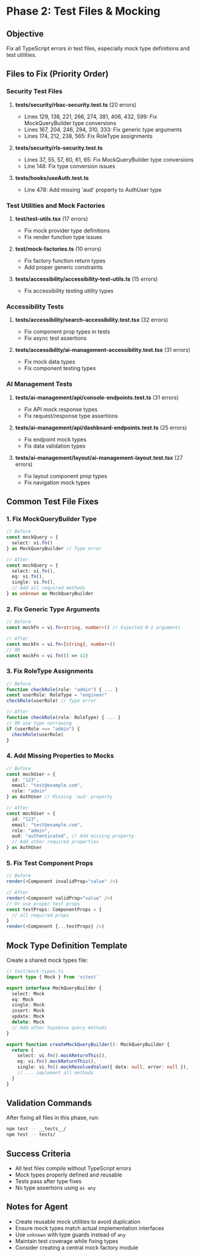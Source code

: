 # Phase 2: Test Files & Mocking

## Objective
Fix all TypeScript errors in test files, especially mock type definitions and test utilities.

## Files to Fix (Priority Order)

### Security Test Files
1. **__tests__/security/rbac-security.test.ts** (20 errors)
   - Lines 129, 138, 221, 266, 274, 381, 406, 432, 599: Fix MockQueryBuilder type conversions
   - Lines 167, 204, 246, 294, 310, 333: Fix generic type arguments
   - Lines 174, 212, 238, 565: Fix RoleType assignments

2. **__tests__/security/rls-security.test.ts**
   - Lines 37, 55, 57, 60, 61, 65: Fix MockQueryBuilder type conversions
   - Line 148: Fix type conversion issues

3. **__tests__/hooks/useAuth.test.ts**
   - Line 478: Add missing 'aud' property to AuthUser type

### Test Utilities and Mock Factories
1. **test/test-utils.tsx** (17 errors)
   - Fix mock provider type definitions
   - Fix render function type issues

2. **test/mock-factories.ts** (10 errors)
   - Fix factory function return types
   - Add proper generic constraints

3. **tests/accessibility/accessibility-test-utils.ts** (15 errors)
   - Fix accessibility testing utility types

### Accessibility Tests
1. **tests/accessibility/search-accessibility.test.tsx** (32 errors)
   - Fix component prop types in tests
   - Fix async test assertions

2. **tests/accessibility/ai-management-accessibility.test.tsx** (31 errors)
   - Fix mock data types
   - Fix component testing types

### AI Management Tests
1. **tests/ai-management/api/console-endpoints.test.ts** (31 errors)
   - Fix API mock response types
   - Fix request/response type assertions

2. **tests/ai-management/api/dashboard-endpoints.test.ts** (25 errors)
   - Fix endpoint mock types
   - Fix data validation types

3. **tests/ai-management/layout/ai-management-layout.test.tsx** (27 errors)
   - Fix layout component prop types
   - Fix navigation mock types

## Common Test File Fixes

### 1. Fix MockQueryBuilder Type
```typescript
// Before
const mockQuery = {
  select: vi.fn()
} as MockQueryBuilder // Type error

// After
const mockQuery = {
  select: vi.fn(),
  eq: vi.fn(),
  single: vi.fn(),
  // Add all required methods
} as unknown as MockQueryBuilder
```

### 2. Fix Generic Type Arguments
```typescript
// Before
const mockFn = vi.fn<string, number>() // Expected 0-1 arguments

// After
const mockFn = vi.fn<[string], number>()
// OR
const mockFn = vi.fn(() => 42)
```

### 3. Fix RoleType Assignments
```typescript
// Before
function checkRole(role: "admin") { ... }
const userRole: RoleType = "engineer"
checkRole(userRole) // Type error

// After
function checkRole(role: RoleType) { ... }
// OR use type narrowing
if (userRole === "admin") {
  checkRole(userRole)
}
```

### 4. Add Missing Properties to Mocks
```typescript
// Before
const mockUser = {
  id: "123",
  email: "test@example.com",
  role: "admin"
} as AuthUser // Missing 'aud' property

// After
const mockUser = {
  id: "123",
  email: "test@example.com",
  role: "admin",
  aud: "authenticated", // Add missing property
  // Add other required properties
} as AuthUser
```

### 5. Fix Test Component Props
```typescript
// Before
render(<Component invalidProp="value" />)

// After
render(<Component validProp="value" />)
// Or use proper test props
const testProps: ComponentProps = {
  // all required props
}
render(<Component {...testProps} />)
```

## Mock Type Definition Template
Create a shared mock types file:
```typescript
// test/mock-types.ts
import type { Mock } from 'vitest'

export interface MockQueryBuilder {
  select: Mock
  eq: Mock
  single: Mock
  insert: Mock
  update: Mock
  delete: Mock
  // Add other Supabase query methods
}

export function createMockQueryBuilder(): MockQueryBuilder {
  return {
    select: vi.fn().mockReturnThis(),
    eq: vi.fn().mockReturnThis(),
    single: vi.fn().mockResolvedValue({ data: null, error: null }),
    // ... implement all methods
  }
}
```

## Validation Commands
After fixing all files in this phase, run:
```bash
npm test -- __tests__/
npm test -- tests/
```

## Success Criteria
- All test files compile without TypeScript errors
- Mock types properly defined and reusable
- Tests pass after type fixes
- No type assertions using `as any`

## Notes for Agent
- Create reusable mock utilities to avoid duplication
- Ensure mock types match actual implementation interfaces
- Use `unknown` with type guards instead of `any`
- Maintain test coverage while fixing types
- Consider creating a central mock factory module